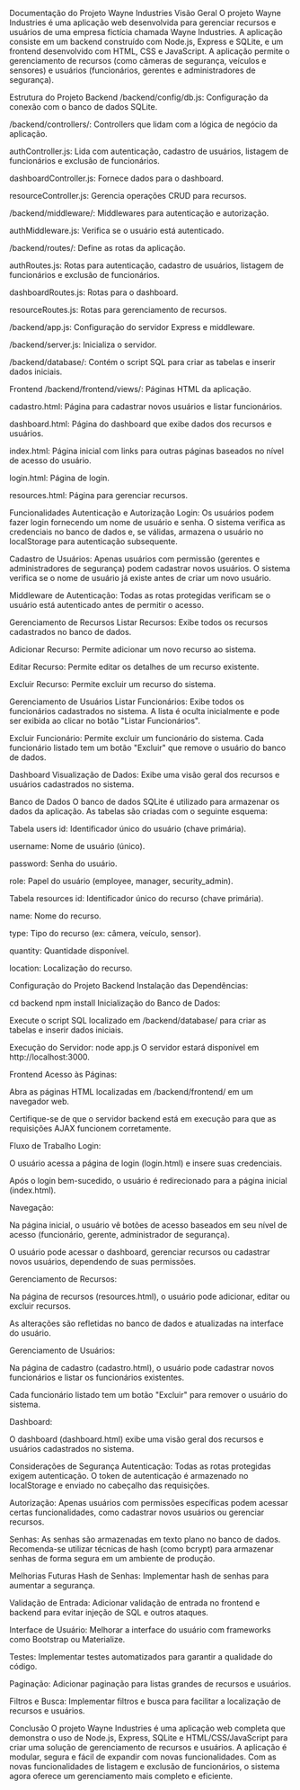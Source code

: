 Documentação do Projeto Wayne Industries
Visão Geral
O projeto Wayne Industries é uma aplicação web desenvolvida para gerenciar recursos e usuários de uma empresa fictícia chamada Wayne Industries. A aplicação consiste em um backend construído com Node.js, Express e SQLite, e um frontend desenvolvido com HTML, CSS e JavaScript. A aplicação permite o gerenciamento de recursos (como câmeras de segurança, veículos e sensores) e usuários (funcionários, gerentes e administradores de segurança).

Estrutura do Projeto
Backend
/backend/config/db.js: Configuração da conexão com o banco de dados SQLite.

/backend/controllers/: Controllers que lidam com a lógica de negócio da aplicação.

authController.js: Lida com autenticação, cadastro de usuários, listagem de funcionários e exclusão de funcionários.

dashboardController.js: Fornece dados para o dashboard.

resourceController.js: Gerencia operações CRUD para recursos.

/backend/middleware/: Middlewares para autenticação e autorização.

authMiddleware.js: Verifica se o usuário está autenticado.

/backend/routes/: Define as rotas da aplicação.

authRoutes.js: Rotas para autenticação, cadastro de usuários, listagem de funcionários e exclusão de funcionários.

dashboardRoutes.js: Rotas para o dashboard.

resourceRoutes.js: Rotas para gerenciamento de recursos.

/backend/app.js: Configuração do servidor Express e middleware.

/backend/server.js: Inicializa o servidor.

/backend/database/: Contém o script SQL para criar as tabelas e inserir dados iniciais.

Frontend
/backend/frontend/views/: Páginas HTML da aplicação.

cadastro.html: Página para cadastrar novos usuários e listar funcionários.

dashboard.html: Página do dashboard que exibe dados dos recursos e usuários.

index.html: Página inicial com links para outras páginas baseados no nível de acesso do usuário.

login.html: Página de login.

resources.html: Página para gerenciar recursos.

Funcionalidades
Autenticação e Autorização
Login: Os usuários podem fazer login fornecendo um nome de usuário e senha. O sistema verifica as credenciais no banco de dados e, se válidas, armazena o usuário no localStorage para autenticação subsequente.

Cadastro de Usuários: Apenas usuários com permissão (gerentes e administradores de segurança) podem cadastrar novos usuários. O sistema verifica se o nome de usuário já existe antes de criar um novo usuário.

Middleware de Autenticação: Todas as rotas protegidas verificam se o usuário está autenticado antes de permitir o acesso.

Gerenciamento de Recursos
Listar Recursos: Exibe todos os recursos cadastrados no banco de dados.

Adicionar Recurso: Permite adicionar um novo recurso ao sistema.

Editar Recurso: Permite editar os detalhes de um recurso existente.

Excluir Recurso: Permite excluir um recurso do sistema.

Gerenciamento de Usuários
Listar Funcionários: Exibe todos os funcionários cadastrados no sistema. A lista é oculta inicialmente e pode ser exibida ao clicar no botão "Listar Funcionários".

Excluir Funcionário: Permite excluir um funcionário do sistema. Cada funcionário listado tem um botão "Excluir" que remove o usuário do banco de dados.

Dashboard
Visualização de Dados: Exibe uma visão geral dos recursos e usuários cadastrados no sistema.

Banco de Dados
O banco de dados SQLite é utilizado para armazenar os dados da aplicação. As tabelas são criadas com o seguinte esquema:

Tabela users
id: Identificador único do usuário (chave primária).

username: Nome de usuário (único).

password: Senha do usuário.

role: Papel do usuário (employee, manager, security_admin).

Tabela resources
id: Identificador único do recurso (chave primária).

name: Nome do recurso.

type: Tipo do recurso (ex: câmera, veículo, sensor).

quantity: Quantidade disponível.

location: Localização do recurso.

Configuração do Projeto
Backend
Instalação das Dependências:

cd backend
npm install
Inicialização do Banco de Dados:

Execute o script SQL localizado em /backend/database/ para criar as tabelas e inserir dados iniciais.

Execução do Servidor:
node app.js
O servidor estará disponível em http://localhost:3000.

Frontend
Acesso às Páginas:

Abra as páginas HTML localizadas em /backend/frontend/ em um navegador web.

Certifique-se de que o servidor backend está em execução para que as requisições AJAX funcionem corretamente.

Fluxo de Trabalho
Login:

O usuário acessa a página de login (login.html) e insere suas credenciais.

Após o login bem-sucedido, o usuário é redirecionado para a página inicial (index.html).

Navegação:

Na página inicial, o usuário vê botões de acesso baseados em seu nível de acesso (funcionário, gerente, administrador de segurança).

O usuário pode acessar o dashboard, gerenciar recursos ou cadastrar novos usuários, dependendo de suas permissões.

Gerenciamento de Recursos:

Na página de recursos (resources.html), o usuário pode adicionar, editar ou excluir recursos.

As alterações são refletidas no banco de dados e atualizadas na interface do usuário.

Gerenciamento de Usuários:

Na página de cadastro (cadastro.html), o usuário pode cadastrar novos funcionários e listar os funcionários existentes.

Cada funcionário listado tem um botão "Excluir" para remover o usuário do sistema.

Dashboard:

O dashboard (dashboard.html) exibe uma visão geral dos recursos e usuários cadastrados no sistema.

Considerações de Segurança
Autenticação: Todas as rotas protegidas exigem autenticação. O token de autenticação é armazenado no localStorage e enviado no cabeçalho das requisições.

Autorização: Apenas usuários com permissões específicas podem acessar certas funcionalidades, como cadastrar novos usuários ou gerenciar recursos.

Senhas: As senhas são armazenadas em texto plano no banco de dados. Recomenda-se utilizar técnicas de hash (como bcrypt) para armazenar senhas de forma segura em um ambiente de produção.

Melhorias Futuras
Hash de Senhas: Implementar hash de senhas para aumentar a segurança.

Validação de Entrada: Adicionar validação de entrada no frontend e backend para evitar injeção de SQL e outros ataques.

Interface de Usuário: Melhorar a interface do usuário com frameworks como Bootstrap ou Materialize.

Testes: Implementar testes automatizados para garantir a qualidade do código.

Paginação: Adicionar paginação para listas grandes de recursos e usuários.

Filtros e Busca: Implementar filtros e busca para facilitar a localização de recursos e usuários.

Conclusão
O projeto Wayne Industries é uma aplicação web completa que demonstra o uso de Node.js, Express, SQLite e HTML/CSS/JavaScript para criar uma solução de gerenciamento de recursos e usuários. A aplicação é modular, segura e fácil de expandir com novas funcionalidades. Com as novas funcionalidades de listagem e exclusão de funcionários, o sistema agora oferece um gerenciamento mais completo e eficiente.